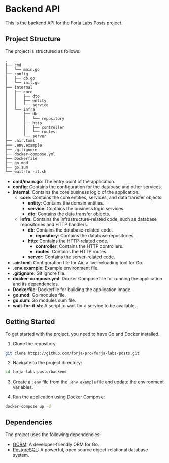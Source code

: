 # Backend API

This is the backend API for the Forja Labs Posts project.

## Project Structure

The project is structured as follows:

```
.
├── cmd
│   └── main.go
├── config
│   ├── db.go
│   └── init.go
├── internal
│   ├── core
│   │   ├── dto
│   │   ├── entity
│   │   └── service
│   └── infra
│       ├── db
│       │   └── repository
│       ├── http
│       │   ├── controller
│       │   └── routes
│       └── server
├── .air.toml
├── .env.example
├── .gitignore
├── docker-compose.yml
├── Dockerfile
├── go.mod
├── go.sum
└── wait-for-it.sh
```

- **cmd/main.go**: The entry point of the application.
- **config**: Contains the configuration for the database and other services.
- **internal**: Contains the core business logic of the application.
  - **core**: Contains the core entities, services, and data transfer objects.
    - **entity**: Contains the domain entities.
    - **service**: Contains the business logic services.
    - **dto**: Contains the data transfer objects.
  - **infra**: Contains the infrastructure-related code, such as database repositories and HTTP handlers.
    - **db**: Contains the database-related code.
      - **repository**: Contains the database repositories.
    - **http**: Contains the HTTP-related code.
      - **controller**: Contains the HTTP controllers.
      - **routes**: Contains the HTTP routes.
    - **server**: Contains the server-related code.
- **.air.toml**: Configuration file for Air, a live-reloading tool for Go.
- **.env.example**: Example environment file.
- **.gitignore**: Git ignore file.
- **docker-compose.yml**: Docker Compose file for running the application and its dependencies.
- **Dockerfile**: Dockerfile for building the application image.
- **go.mod**: Go modules file.
- **go.sum**: Go modules sum file.
- **wait-for-it.sh**: A script to wait for a service to be available.

## Getting Started

To get started with the project, you need to have Go and Docker installed.

1. Clone the repository:

```bash
git clone https://github.com/forja-pro/forja-labs-posts.git
```

2. Navigate to the project directory:

```bash
cd forja-labs-posts/backend
```

3. Create a `.env` file from the `.env.example` file and update the environment variables.

4. Run the application using Docker Compose:

```bash
docker-compose up -d
```

## Dependencies

The project uses the following dependencies:

- [GORM](https://gorm.io/): A developer-friendly ORM for Go.
- [PostgreSQL](https://www.postgresql.org/): A powerful, open source object-relational database system.
